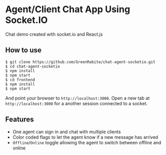 
# Agent/Client Chat App Using Socket.IO

Chat demo created with socket.io and React.js

## How to use

```
$ git clone https://github.com/GreenRabite/chat-agent-socketio.git
$ cd chat-agent-socketio
$ npm install
$ npm start
$ cd frontend
$ npm install
$ npm start
```

And point your browser to `http://localhost:3000`. Open a new tab at
`http://localhost:3000` for a another session connected to a socket.

## Features

- One agent can sign in and chat with multiple clients
- Color coded flags to let the agent know if a new message has arrived
- `Offline`/`Online` toggle allowing the agent to switch between offline and
online
